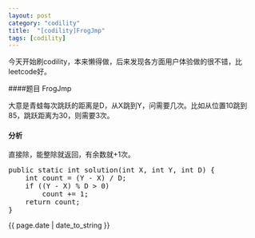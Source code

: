 ```yaml
---
layout: post
category: "codility"
title:  "[codility]FrogJmp"
tags: [codility]
---
```

今天开始刷codility，本来懒得做，后来发现各方面用户体验做的很不错，比leetcode好。

####题目 FrogJmp

大意是青蛙每次跳跃的距离是D，从X跳到Y，问需要几次。比如从位置10跳到85，跳跃距离为30，则需要3次。

#### 分析

直接除，能整除就返回，有余数就+1次。

<pre>
public static int solution(int X, int Y, int D) {
	int count = (Y - X) / D;
	if ((Y - X) % D > 0)
		count += 1;
	return count;
}
</pre>
<p>{{ page.date | date_to_string }}</p>
